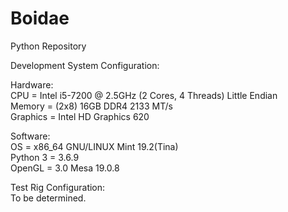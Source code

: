 # Boidae
Python Repository



Development System Configuration:

Hardware:\
CPU      = Intel i5-7200 @ 2.5GHz (2 Cores, 4 Threads) Little Endian\
Memory   = (2x8) 16GB DDR4 2133 MT/s\
Graphics = Intel HD Graphics 620

Software:\
OS        = x86_64 GNU/LINUX Mint 19.2(Tina)\
Python 3  = 3.6.9\
OpenGL    = 3.0 Mesa 19.0.8

Test Rig Configuration:\
To be determined.
